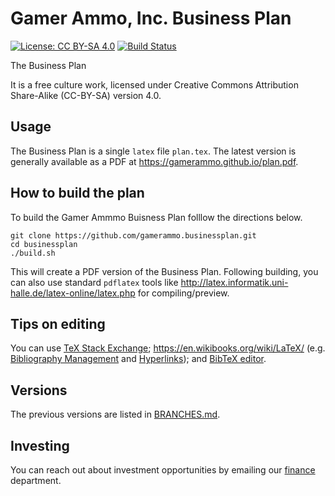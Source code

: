 # Gamer Ammo, Inc. Business Plan

[![License: CC BY-SA 4.0](https://img.shields.io/badge/License-CC%20BY--SA%204.0-lightgrey.svg)](https://creativecommons.org/licenses/by-sa/4.0/)
[![Build Status](https://travis-ci.org/gamerammo/businessplan.svg?branch=master)](https://travis-ci.org/gamerammo/businessplan)

The Business Plan

It is a free culture work, licensed under Creative Commons Attribution Share-Alike (CC-BY-SA) version 4.0.

## Usage

The Business Plan is a single ``latex`` file ``plan.tex``. The latest version is generally available as a PDF at https://gamerammo.github.io/plan.pdf.

## How to build the plan

To build the Gamer Ammmo Buisness Plan folllow the directions below.

```
git clone https://github.com/gamerammo.businessplan.git
cd businessplan
./build.sh
```
This will create a PDF version of the Business Plan. Following building, you can also use standard `pdflatex` tools like http://latex.informatik.uni-halle.de/latex-online/latex.php for compiling/preview.

## Tips on editing

You can use [TeX Stack Exchange](https://tex.stackexchange.com/); https://en.wikibooks.org/wiki/LaTeX/ (e.g. [Bibliography Management](https://en.wikibooks.org/wiki/LaTeX/Bibliography_Management) and [Hyperlinks](https://en.wikibooks.org/wiki/LaTeX/Hyperlinks)); and [BibTeX editor](http://truben.no/latex/bibtex/).

## Versions

The previous versions are listed in [BRANCHES.md](./BRANCHES.md).

## Investing

You can reach out about investment opportunities by emailing our [finance](mailto:finance@gamerammmo.io) department.
